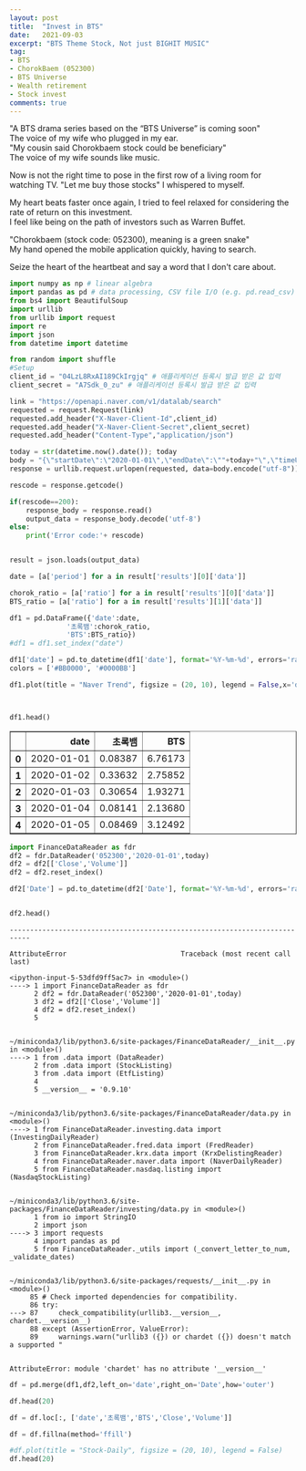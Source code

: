 ```yaml
---
layout: post
title:  "Invest in BTS"
date:   2021-09-03
excerpt: "BTS Theme Stock, Not just BIGHIT MUSIC"
tag:
- BTS
- ChorokBaem (052300)
- BTS Universe
- Wealth retirement
- Stock invest
comments: true
---
```

"A BTS drama series based on the “BTS Universe” is coming soon"   
The voice of my wife who plugged in my ear.   
"My cousin said Chorokbaem stock could be beneficiary"   
The voice of my wife sounds like music.    

Now is not the right time to pose in the first row of a living room for watching TV.
"Let me buy those stocks"
I whispered to myself.  

My heart beats faster once again, I tried to feel relaxed for considering the rate of return on this investment.   
I feel like being on the path of investors such as Warren Buffet.    

"Chorokbaem (stock code: 052300), meaning is a green snake"   
My hand opened the mobile application quickly, having to search.   

Seize the heart of the heartbeat and say a word that I don't care about.


```python
import numpy as np # linear algebra
import pandas as pd # data processing, CSV file I/O (e.g. pd.read_csv)
from bs4 import BeautifulSoup
import urllib
from urllib import request
import re
import json
from datetime import datetime
```


```python
from random import shuffle
#Setup
client_id = "04LzL8RxAI189CkIrgjq" # 애플리케이션 등록시 발급 받은 값 입력
client_secret = "A7Sdk_0_zu" # 애플리케이션 등록시 발급 받은 값 입력

link = "https://openapi.naver.com/v1/datalab/search"
requested = request.Request(link)
requested.add_header("X-Naver-Client-Id",client_id)
requested.add_header("X-Naver-Client-Secret",client_secret)
requested.add_header("Content-Type","application/json")
```


```python
today = str(datetime.now().date()); today
body = "{\"startDate\":\"2020-01-01\",\"endDate\":\""+today+"\",\"timeUnit\":\"date\",\"keywordGroups\":[{\"groupName\":\"초록뱀\",\"keywords\":[\"초록뱀\",\"초록뱀 미디어\",\"초록뱀 컴퍼니\",\"W홀딩컴퍼니\"]},{\"groupName\":\"BTS\",\"keywords\":[\"BTS\",\"비티에스\",\"유스\",\"YOUTH\"]}]}";
response = urllib.request.urlopen(requested, data=body.encode("utf-8"))

rescode = response.getcode()

if(rescode==200):
    response_body = response.read()
    output_data = response_body.decode('utf-8')
else:
    print('Error code:'+ rescode)


result = json.loads(output_data)
```


```python
date = [a['period'] for a in result['results'][0]['data']]

chorok_ratio = [a['ratio'] for a in result['results'][0]['data']]
BTS_ratio = [a['ratio'] for a in result['results'][1]['data']]

df1 = pd.DataFrame({'date':date, 
              '초록뱀':chorok_ratio,
              'BTS':BTS_ratio})
#df1 = df1.set_index("date")

df1['date'] = pd.to_datetime(df1['date'], format='%Y-%m-%d', errors='raise')
colors = ['#BB0000', '#0000BB']

df1.plot(title = "Naver Trend", figsize = (20, 10), legend = False,x='date', color = colors)



df1.head()
```




<div>
<style scoped>
    .dataframe tbody tr th:only-of-type {
        vertical-align: middle;
    }

    .dataframe tbody tr th {
        vertical-align: top;
    }

    .dataframe thead th {
        text-align: right;
    }
</style>
<table border="1" class="dataframe">
  <thead>
    <tr style="text-align: right;">
      <th></th>
      <th>date</th>
      <th>초록뱀</th>
      <th>BTS</th>
    </tr>
  </thead>
  <tbody>
    <tr>
      <th>0</th>
      <td>2020-01-01</td>
      <td>0.08387</td>
      <td>6.76173</td>
    </tr>
    <tr>
      <th>1</th>
      <td>2020-01-02</td>
      <td>0.33632</td>
      <td>2.75852</td>
    </tr>
    <tr>
      <th>2</th>
      <td>2020-01-03</td>
      <td>0.30654</td>
      <td>1.93271</td>
    </tr>
    <tr>
      <th>3</th>
      <td>2020-01-04</td>
      <td>0.08141</td>
      <td>2.13680</td>
    </tr>
    <tr>
      <th>4</th>
      <td>2020-01-05</td>
      <td>0.08469</td>
      <td>3.12492</td>
    </tr>
  </tbody>
</table>
</div>




```python
import FinanceDataReader as fdr
df2 = fdr.DataReader('052300','2020-01-01',today)
df2 = df2[['Close','Volume']]
df2 = df2.reset_index()

df2['Date'] = pd.to_datetime(df2['Date'], format='%Y-%m-%d', errors='raise')


df2.head()
```


    ---------------------------------------------------------------------------

    AttributeError                            Traceback (most recent call last)

    <ipython-input-5-53dfd9ff5ac7> in <module>()
    ----> 1 import FinanceDataReader as fdr
          2 df2 = fdr.DataReader('052300','2020-01-01',today)
          3 df2 = df2[['Close','Volume']]
          4 df2 = df2.reset_index()
          5 


    ~/miniconda3/lib/python3.6/site-packages/FinanceDataReader/__init__.py in <module>()
    ----> 1 from .data import (DataReader)
          2 from .data import (StockListing)
          3 from .data import (EtfListing)
          4 
          5 __version__ = '0.9.10'


    ~/miniconda3/lib/python3.6/site-packages/FinanceDataReader/data.py in <module>()
    ----> 1 from FinanceDataReader.investing.data import (InvestingDailyReader)
          2 from FinanceDataReader.fred.data import (FredReader)
          3 from FinanceDataReader.krx.data import (KrxDelistingReader)
          4 from FinanceDataReader.naver.data import (NaverDailyReader)
          5 from FinanceDataReader.nasdaq.listing import (NasdaqStockListing)


    ~/miniconda3/lib/python3.6/site-packages/FinanceDataReader/investing/data.py in <module>()
          1 from io import StringIO
          2 import json
    ----> 3 import requests
          4 import pandas as pd
          5 from FinanceDataReader._utils import (_convert_letter_to_num, _validate_dates)


    ~/miniconda3/lib/python3.6/site-packages/requests/__init__.py in <module>()
         85 # Check imported dependencies for compatibility.
         86 try:
    ---> 87     check_compatibility(urllib3.__version__, chardet.__version__)
         88 except (AssertionError, ValueError):
         89     warnings.warn("urllib3 ({}) or chardet ({}) doesn't match a supported "


    AttributeError: module 'chardet' has no attribute '__version__'



```python
df = pd.merge(df1,df2,left_on='date',right_on='Date',how='outer')

df.head(20)
```


```python
df = df.loc[:, ['date','초록뱀','BTS','Close','Volume']]

df = df.fillna(method='ffill')

#df.plot(title = "Stock-Daily", figsize = (20, 10), legend = False)
df.head(20)
```